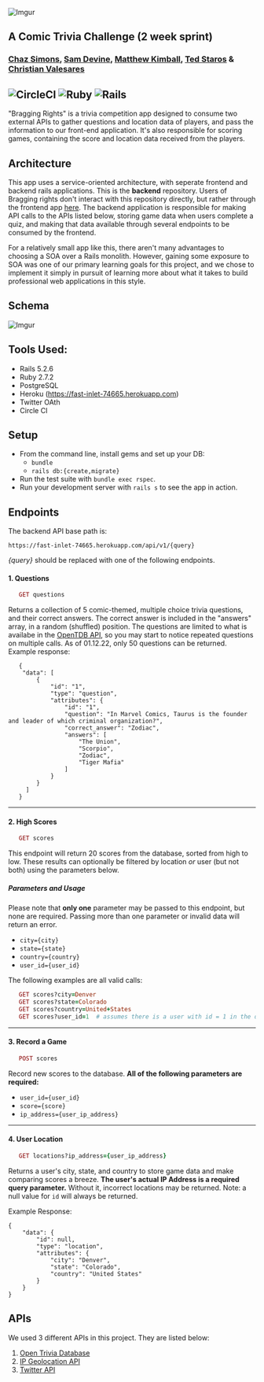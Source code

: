 
![Imgur](https://i.imgur.com/lq0RgRC.png)

A Comic Trivia Challenge (2 week sprint)
----------------------------------------
### [Chaz Simons](https://github.com/chazsimons), [Sam Devine](https://github.com/samueldevine), [Matthew Kimball](https://github.com/mekimball), [Ted Staros](https://github.com/tstaros23) & [Christian Valesares](https://github.com/cvalesares)

![CircleCI](https://img.shields.io/circleci/build/github/samueldevine/bragging-rights-be/main)
![Ruby](https://img.shields.io/badge/Ruby-v2.7.2-red)
![Rails](https://img.shields.io/badge/Rails-v5.2.6-red)
---

"Bragging Rights" is a trivia competition app designed to consume two external APIs to gather questions and location data of players, and pass the information to our front-end application. It's also responsible for scoring games, containing the score and location data received from the players.

## Architecture
This app uses a service-oriented architecture, with seperate frontend and backend rails applications. This is the **backend** repository. Users of Bragging rights don't interact with this repository directly, but rather through the frontend app [here](https://github.com/samueldevine/bragging-rights-fe). The backend application is responsible for making API calls to the APIs listed below, storing game data when users complete a quiz, and making that data available through several endpoints to be consumed by the frontend.

For a relatively small app like this, there aren't many advantages to choosing a SOA over a Rails monolith. However, gaining some exposure to SOA was one of our primary learning goals for this project, and we chose to implement it simply in pursuit of learning more about what it takes to build professional web applications in this style. 

## Schema
![Imgur](https://i.imgur.com/KHEeyvF.png)

## Tools Used:
- Rails 5.2.6
- Ruby 2.7.2
- PostgreSQL
- Heroku (https://fast-inlet-74665.herokuapp.com)
- Twitter OAth
- Circle CI

## Setup

* From the command line, install gems and set up your DB:
    * `bundle`
    * `rails db:{create,migrate}`
* Run the test suite with `bundle exec rspec`.
* Run your development server with `rails s` to see the app in action.

## Endpoints

The backend API base path is:

```
https://fast-inlet-74665.herokuapp.com/api/v1/{query}
```
_{query}_ should be replaced with one of the following endpoints.

#### 1. Questions

```ruby
   GET questions
```   
Returns a collection of 5 comic-themed, multiple choice trivia questions, and their correct answers. The correct answer is included in the "answers" array, in a random (shuffled) position. The questions are limited to what is availabe in the [OpenTDB API](https://opentdb.com/api_config.php), so you may start to notice repeated questions on multiple calls. As of 01.12.22, only 50 questions can be returned.
Example response:
```
   {
    "data": [
        {
            "id": "1",
            "type": "question",
            "attributes": {
                "id": "1",
                "question": "In Marvel Comics, Taurus is the founder and leader of which criminal organization?",
                "correct_answer": "Zodiac",
                "answers": [
                    "The Union",
                    "Scorpio",
                    "Zodiac",
                    "Tiger Mafia"
                ]
            }
        }
     ]
   }
```
***
#### 2. High Scores

```ruby
   GET scores
```

This endpoint will return 20 scores from the database, sorted from high to low. These results can optionally be filtered by location _or_ user (but not both) using the parameters below.

##### Parameters and Usage
Please note that **only one** parameter may be passed to this endpoint, but none are required. Passing more than one parameter or invalid data will return an error.
   - `city={city}`
   - `state={state}`
   - `country={country}`
   - `user_id={user_id}`

The following examples are all valid calls:
```ruby
   GET scores?city=Denver
   GET scores?state=Colorado
   GET scores?country=United+States
   GET scores?user_id=1  # assumes there is a user with id = 1 in the database
```

***
#### 3. Record a Game

```ruby
   POST scores 
```
Record new scores to the database. **All of the following parameters are required:**

- `user_id={user_id}`
- `score={score}`
- `ip_address={user_ip_address}`

***
#### 4. User Location

```ruby
   GET locations?ip_address={user_ip_address}
```
Returns a user's city, state, and country to store game data and make comparing scores a breeze. **The user's actual IP Address is a required query parameter.** Without it, incorrect locations may be returned. Note: a null value for `id` will always be returned.

Example Response:
```
{
    "data": {
        "id": null,
        "type": "location",
        "attributes": {
            "city": "Denver",
            "state": "Colorado",
            "country": "United States"
        }
    }
}
```

## APIs

We used 3 different APIs in this project. They are listed below:
1. [Open Trivia Database](https://opentdb.com/api_config.php)
2. [IP Geolocation API](https://ip-api.com/)
3. [Twitter API](https://developer.twitter.com/en/docs/twitter-api)
